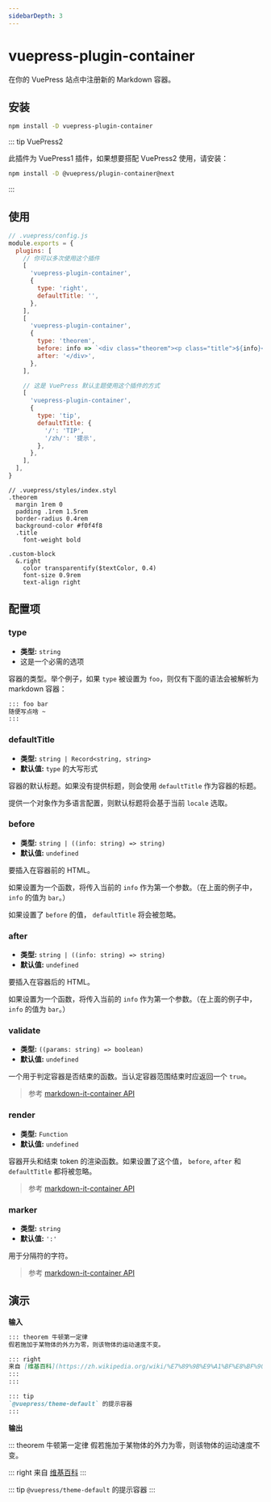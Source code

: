 ```yaml
---
sidebarDepth: 3
---
```


# vuepress-plugin-container <GitHubLink repo="vuepress/vuepress-community"/>

在你的 VuePress 站点中注册新的 Markdown 容器。

## 安装

```sh
npm install -D vuepress-plugin-container
```

::: tip VuePress2

此插件为 VuePress1 插件，如果想要搭配 VuePress2 使用，请安装：

```bash
npm install -D @vuepress/plugin-container@next
```

:::

## 使用

```js
// .vuepress/config.js
module.exports = {
  plugins: [
    // 你可以多次使用这个插件
    [
      'vuepress-plugin-container',
      {
        type: 'right',
        defaultTitle: '',
      },
    ],
    [
      'vuepress-plugin-container',
      {
        type: 'theorem',
        before: info => `<div class="theorem"><p class="title">${info}</p>`,
        after: '</div>',
      },
    ],

    // 这是 VuePress 默认主题使用这个插件的方式
    [
      'vuepress-plugin-container',
      {
        type: 'tip',
        defaultTitle: {
          '/': 'TIP',
          '/zh/': '提示',
        },
      },
    ],
  ],
}
```

```stylus
// .vuepress/styles/index.styl
.theorem
  margin 1rem 0
  padding .1rem 1.5rem
  border-radius 0.4rem
  background-color #f0f4f8
  .title
    font-weight bold

.custom-block
  &.right
    color transparentify($textColor, 0.4)
    font-size 0.9rem
    text-align right
```

## 配置项

### type

- **类型:** `string`
- 这是一个必需的选项

容器的类型。举个例子，如果 `type` 被设置为 `foo`，则仅有下面的语法会被解析为 markdown 容器：

```md
::: foo bar
随便写点啥 ~
:::
```

### defaultTitle

- **类型:** `string | Record<string, string>`
- **默认值:** `type` 的大写形式

容器的默认标题。如果没有提供标题，则会使用 `defaultTitle` 作为容器的标题。

提供一个对象作为多语言配置，则默认标题将会基于当前 `locale` 选取。

### before

- **类型:** `string | ((info: string) => string)`
- **默认值:** `undefined`

要插入在容器前的 HTML。

如果设置为一个函数，将传入当前的 `info` 作为第一个参数。（在上面的例子中，`info` 的值为 `bar`。）

如果设置了 `before` 的值， `defaultTitle` 将会被忽略。

### after

- **类型:** `string | ((info: string) => string)`
- **默认值:** `undefined`

要插入在容器后的 HTML。

如果设置为一个函数，将传入当前的 `info` 作为第一个参数。（在上面的例子中，`info` 的值为 `bar`。）

### validate

- **类型:** `((params: string) => boolean)`
- **默认值:** `undefined`

一个用于判定容器是否结束的函数。当认定容器范围结束时应返回一个 `true`。

> 参考 [markdown-it-container API](https://github.com/markdown-it/markdown-it-container#api)

### render

- **类型:** `Function`
- **默认值:** `undefined`

容器开头和结束 token 的渲染函数。如果设置了这个值， `before`, `after` 和 `defaultTitle` 都将被忽略。

> 参考 [markdown-it-container API](https://github.com/markdown-it/markdown-it-container#api)

### marker

- **类型:** `string`
- **默认值:** `':'`

用于分隔符的字符。

> 参考 [markdown-it-container API](https://github.com/markdown-it/markdown-it-container#api)

## 演示

**输入**

```md
::: theorem 牛顿第一定律
假若施加于某物体的外力为零，则该物体的运动速度不变。

::: right
来自 [维基百科](https://zh.wikipedia.org/wiki/%E7%89%9B%E9%A1%BF%E8%BF%90%E5%8A%A8%E5%AE%9A%E5%BE%8B)
:::
:::

::: tip
`@vuepress/theme-default` 的提示容器
:::
```

**输出**

::: theorem 牛顿第一定律
假若施加于某物体的外力为零，则该物体的运动速度不变。

::: right
来自 [维基百科](https://zh.wikipedia.org/wiki/%E7%89%9B%E9%A1%BF%E8%BF%90%E5%8A%A8%E5%AE%9A%E5%BE%8B)
:::

::: tip
`@vuepress/theme-default` 的提示容器
:::
